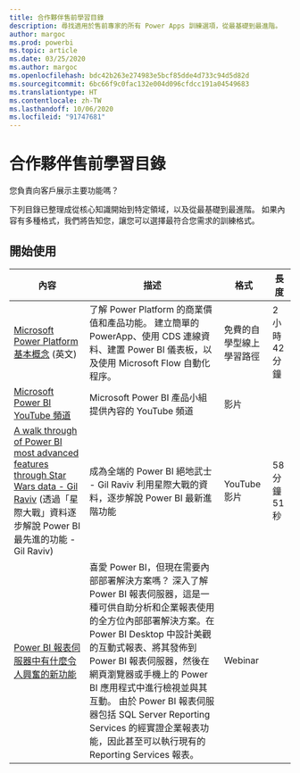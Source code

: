 ```yaml
---
title: 合作夥伴售前學習目錄
description: 尋找適用於售前專家的所有 Power Apps 訓練選項，從最基礎到最進階。
author: margoc
ms.prod: powerbi
ms.topic: article
ms.date: 03/25/2020
ms.author: margoc
ms.openlocfilehash: bdc42b263e274983e5bcf85dde4d733c94d5d82d
ms.sourcegitcommit: 6bc66f9c0fac132e004d096cfdcc191a04549683
ms.translationtype: HT
ms.contentlocale: zh-TW
ms.lasthandoff: 10/06/2020
ms.locfileid: "91747681"
---
```

# <a name="partner-pre-sales-learning-catalog"></a>合作夥伴售前學習目錄

您負責向客戶展示主要功能嗎？ 

下列目錄已整理成從核心知識開始到特定領域，以及從最基礎到最進階。 如果內容有多種格式，我們將告知您，讓您可以選擇最符合您需求的訓練格式。

## <a name="get-started"></a>開始使用<a name="get-started"></a>
| 內容  | 描述 | 格式  | 長度   |
|-------------------------------------------------------------------------------------------------------------------------------------|-------------------------------------------------------------------------------------------------------------------------------------------------------------------------------------------------------------------------------------------------------------------------------------------------------------------------------------------------------------------------------------------------------------------------------------------------------------------------------------------------------------------------------------------------------------------|---------------------------------------|-------------|
| [Microsoft Power Platform 基本概念](/learn/paths/power-plat-fundamentals/) \(英文\)   | 了解 Power Platform 的商業價值和產品功能。 建立簡單的 PowerApp、使用 CDS 連線資料、建置 Power BI 儀表板，以及使用 Microsoft Flow 自動化程序。   | 免費的自學型線上學習路徑 | 2 小時 42 分鐘   |
| [Microsoft Power BI YouTube 頻道](https://www.youtube.com/user/mspowerbi/videos)                                                 | Microsoft Power BI 產品小組提供內容的 YouTube 頻道  | 影片 |             |
| [A walk through of Power BI most advanced features through Star Wars data - Gil Raviv](https://www.youtube.com/watch?v=r0Qk5V8dvgg) (透過「星際大戰」資料逐步解說 Power BI 最先進的功能 - Gil Raviv) | 成為全端的 Power BI 絕地武士 - Gil Raviv 利用星際大戰的資料，逐步解說 Power BI 最新進階功能  | YouTube 影片   | 58 分鐘 51 秒 |
| [Power BI 報表伺服器中有什麼令人興奮的新功能](https://info.microsoft.com/whats-new-powerbi-report-server-ondemand.html)       | 喜愛 Power BI，但現在需要內部部署解決方案嗎？ 深入了解 Power BI 報表伺服器，這是一種可供自助分析和企業報表使用的全方位內部部署解決方案。在 Power BI Desktop 中設計美觀的互動式報表、將其發佈到 Power BI 報表伺服器，然後在網頁瀏覽器或手機上的 Power BI 應用程式中進行檢視並與其互動。 由於 Power BI 報表伺服器包括 SQL Server Reporting Services 的經實證企業報表功能，因此甚至可以執行現有的 Reporting Services 報表。 | Webinar   |             |